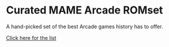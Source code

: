 # Curated MAME Arcade ROMset

A hand-picked set of the best Arcade games history has to offer.

[Click here for the list](ROMSET.md)
